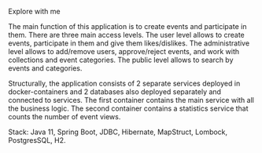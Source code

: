 Explore with me

The main function of this application is to create events and participate in them. There are three main access levels. The user level allows to create events, participate in them and give them likes/dislikes. The administrative level allows to add/remove users, approve/reject events, and work with collections and event categories. The public level allows to search by events and categories.

Structurally, the application consists of 2 separate services deployed in docker-containers and 2 databases also deployed separately and connected to services. The first container contains the main service with all the business logic. The second container contains a statistics service that counts the number of event views.

Stack: Java 11, Spring Boot, JDBC, Hibernate, MapStruct, Lombock, PostgresSQL, H2.



